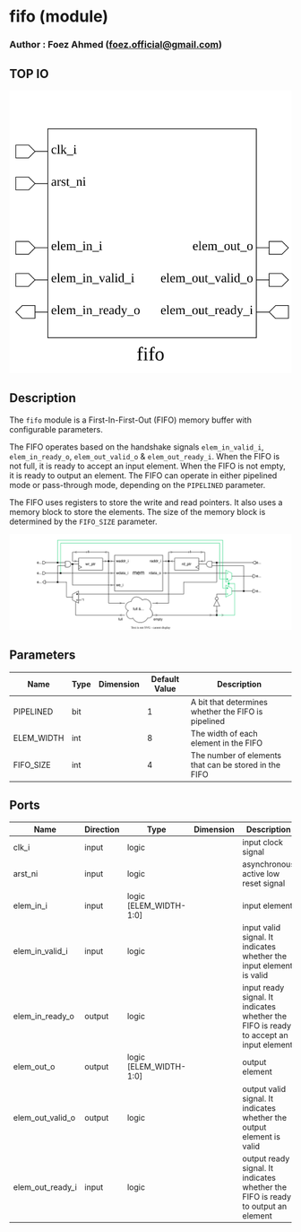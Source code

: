 # fifo (module)

### Author : Foez Ahmed (foez.official@gmail.com)

## TOP IO
<img src="./fifo_top.svg">

## Description

The `fifo` module is a First-In-First-Out (FIFO) memory buffer with configurable parameters.

The FIFO operates based on the handshake signals `elem_in_valid_i`, `elem_in_ready_o`,
`elem_out_valid_o` & `elem_out_ready_i`. When the FIFO is not full, it is ready to accept an input
element. When the FIFO is not empty, it is ready to output an element. The FIFO can operate in
either pipelined mode or pass-through mode, depending on the `PIPELINED` parameter.

The FIFO uses registers to store the write and read pointers. It also uses a memory block to store
the elements. The size of the memory block is determined by the `FIFO_SIZE` parameter.

<img src="./fifo_des.svg">

## Parameters
|Name|Type|Dimension|Default Value|Description|
|-|-|-|-|-|
|PIPELINED|bit||1| A bit that determines whether the FIFO is pipelined|
|ELEM_WIDTH|int||8| The width of each element in the FIFO|
|FIFO_SIZE|int||4| The number of elements that can be stored in the FIFO|

## Ports
|Name|Direction|Type|Dimension|Description|
|-|-|-|-|-|
|clk_i|input|logic|| input clock signal|
|arst_ni|input|logic|| asynchronous active low reset signal|
|elem_in_i|input|logic [ELEM_WIDTH-1:0]|| input element|
|elem_in_valid_i|input|logic|| input valid signal. It indicates whether the input element is valid|
|elem_in_ready_o|output|logic|| input ready signal. It indicates whether the FIFO is ready to accept an input element|
|elem_out_o|output|logic [ELEM_WIDTH-1:0]|| output element|
|elem_out_valid_o|output|logic|| output valid signal. It indicates whether the output element is valid|
|elem_out_ready_i|input|logic|| output ready signal. It indicates whether the FIFO is ready to output an element|
